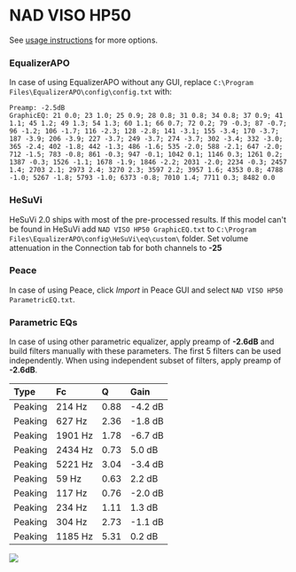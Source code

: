 # NAD VISO HP50
See [usage instructions](https://github.com/jaakkopasanen/AutoEq#usage) for more options.

### EqualizerAPO
In case of using EqualizerAPO without any GUI, replace `C:\Program Files\EqualizerAPO\config\config.txt`
with:
```
Preamp: -2.5dB
GraphicEQ: 21 0.0; 23 1.0; 25 0.9; 28 0.8; 31 0.8; 34 0.8; 37 0.9; 41 1.1; 45 1.2; 49 1.3; 54 1.3; 60 1.1; 66 0.7; 72 0.2; 79 -0.3; 87 -0.7; 96 -1.2; 106 -1.7; 116 -2.3; 128 -2.8; 141 -3.1; 155 -3.4; 170 -3.7; 187 -3.9; 206 -3.9; 227 -3.7; 249 -3.7; 274 -3.7; 302 -3.4; 332 -3.0; 365 -2.4; 402 -1.8; 442 -1.3; 486 -1.6; 535 -2.0; 588 -2.1; 647 -2.0; 712 -1.5; 783 -0.8; 861 -0.3; 947 -0.1; 1042 0.1; 1146 0.3; 1261 0.2; 1387 -0.3; 1526 -1.1; 1678 -1.9; 1846 -2.2; 2031 -2.0; 2234 -0.3; 2457 1.4; 2703 2.1; 2973 2.4; 3270 2.3; 3597 2.2; 3957 1.6; 4353 0.8; 4788 -1.0; 5267 -1.8; 5793 -1.0; 6373 -0.8; 7010 1.4; 7711 0.3; 8482 0.0
```

### HeSuVi
HeSuVi 2.0 ships with most of the pre-processed results. If this model can't be found in HeSuVi add
`NAD VISO HP50 GraphicEQ.txt` to `C:\Program Files\EqualizerAPO\config\HeSuVi\eq\custom\` folder.
Set volume attenuation in the Connection tab for both channels to **-25**

### Peace
In case of using Peace, click *Import* in Peace GUI and select `NAD VISO HP50 ParametricEQ.txt`.

### Parametric EQs
In case of using other parametric equalizer, apply preamp of **-2.6dB** and build filters manually
with these parameters. The first 5 filters can be used independently.
When using independent subset of filters, apply preamp of **-2.6dB**.

| Type    | Fc      |    Q | Gain    |
|:--------|:--------|:-----|:--------|
| Peaking | 214 Hz  | 0.88 | -4.2 dB |
| Peaking | 627 Hz  | 2.36 | -1.8 dB |
| Peaking | 1901 Hz | 1.78 | -6.7 dB |
| Peaking | 2434 Hz | 0.73 | 5.0 dB  |
| Peaking | 5221 Hz | 3.04 | -3.4 dB |
| Peaking | 59 Hz   | 0.63 | 2.2 dB  |
| Peaking | 117 Hz  | 0.76 | -2.0 dB |
| Peaking | 234 Hz  | 1.11 | 1.3 dB  |
| Peaking | 304 Hz  | 2.73 | -1.1 dB |
| Peaking | 1185 Hz | 5.31 | 0.2 dB  |

![](https://raw.githubusercontent.com/jaakkopasanen/AutoEq/master/results/rtings/avg/NAD%20VISO%20HP50/NAD%20VISO%20HP50.png)